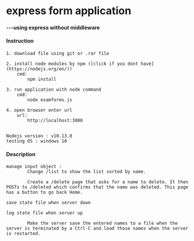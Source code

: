 # express form application
#### ---using express without middleware

#### Instruction

    1. download file using git or .rar file

    2. install node modules by npm ([click if you dont have](https://nodejs.org/en/))
        cmd:
            npm install
    
    3. run application with node command 
        cmd:
            node examforms.js

    4. open browser enter url
        url:
            http://localhost:3000


    Nodejs version : v10.13.0
    testing OS : windows 10 

#### Description
    
    manage input object :
            Change /list to show the list sorted by name.
    
            Create a /delete page that asks for a name to delete. It then POSTs to /deleted which confirms that the name was deleted. This page has a button to go back Home.

    save state file when server down

    log state file when server up

            Make the server save the entered names to a file when the server is terminated by a Ctrl-C and load those names when the server is restarted.
        
    
